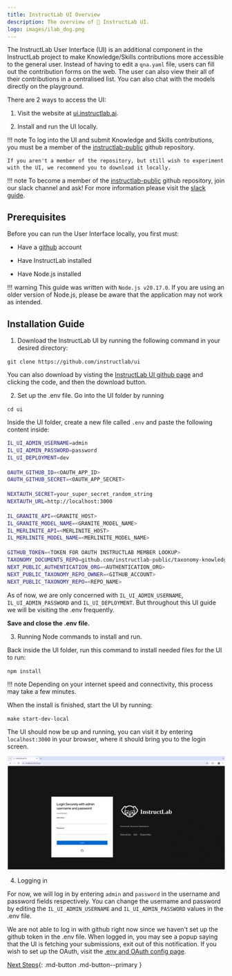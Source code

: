 ```yaml
---
title: InstructLab UI Overview
description: The overview of 🐶 InstructLab UI.
logo: images/ilab_dog.png
---
```


The InstructLab User Interface (UI) is an additional component in the InstructLab project to make Knowledge/Skills 
contributions more accessible to the general user. Instead of having to edit a `qna.yaml` file,
users can fill out the contribution forms on the web. The user can also view their all of their contributions in a
centralised list. You can also chat with the models directly on the playground.

There are 2 ways to access the UI:

1. Visit the website at [ui.instructlab.ai](https://ui.instructlab.ai/).

2. Install and run the UI locally.


!!! note
    To log into the UI and submit Knowledge and Skills contributions, you must be a member of the [instructlab-public](https://github.com/instructlab-public) github repository.

    If you aren't a member of the repository, but still wish to experiment with the UI, we recommend you to download it locally.

!!! note
    To become a member of the [instructlab-public](https://github.com/instructlab-public) github repository, join our slack channel and ask! For more information please visit the [slack guide](/community/InstructLab_SLACK_GUIDE/).


## Prerequisites 

Before you can run the User Interface locally, you first must: 

* Have a [github](https://github.com/) account

* Have InstructLab installed 

* Have Node.js installed

!!! warning
    This guide was written with `Node.js v20.17.0`. If you are using an older version of Node.js, please be aware that the application
    may not work as intended. 

## Installation Guide

1) Download the InstructLab UI by running the following command in your desired directory:

`git clone https://github.com/instructlab/ui`

You can also download by visting the [InstructLab UI github page](https://github.com/instructlab/ui) and clicking the code, and then the download button.

2) Set up the .env file. Go into the UI folder by running

`cd ui`

Inside the UI folder, create a new file called `.env` and paste the following content inside:

```bash
IL_UI_ADMIN_USERNAME=admin
IL_UI_ADMIN_PASSWORD=password
IL_UI_DEPLOYMENT=dev

OAUTH_GITHUB_ID=<OAUTH_APP_ID>
OAUTH_GITHUB_SECRET=<OAUTH_APP_SECRET>

NEXTAUTH_SECRET=your_super_secret_random_string
NEXTAUTH_URL=http://localhost:3000

IL_GRANITE_API=<GRANITE_HOST>
IL_GRANITE_MODEL_NAME=<GRANITE_MODEL_NAME>
IL_MERLINITE_API=<MERLINITE_HOST>
IL_MERLINITE_MODEL_NAME=<MERLINITE_MODEL_NAME>

GITHUB_TOKEN=<TOKEN FOR OAUTH INSTRUCTLAB MEMBER LOOKUP>
TAXONOMY_DOCUMENTS_REPO=github.com/instructlab-public/taxonomy-knowledge-docs
NEXT_PUBLIC_AUTHENTICATION_ORG=<AUTHENTICATION_ORG>
NEXT_PUBLIC_TAXONOMY_REPO_OWNER=<GITHUB_ACCOUNT>
NEXT_PUBLIC_TAXONOMY_REPO=<REPO_NAME>
```

As of now, we are only concerned with `IL_UI_ADMIN_USERNAME`, `IL_UI_ADMIN_PASSWORD` and `IL_UI_DEPLOYMENT`. But throughout this UI guide we will be visiting the .env frequently. 

__Save and close the .env file.__

3) Running Node commands to install and run.

Back inside the UI folder, run this command to install needed files for the UI to run:

`npm install`

!!! note
    Depending on your internet speed and connectivity, this process may take a few minutes.

When the install is finished, start the UI by running:

`make start-dev-local` 

The UI should now be up and running, you can visit it by entering `localhost:3000` in your browser, where it should bring you to the login screen.

![UI Login Screen](../images/user-interface/ui_login_screen.png)

4) Logging in 

For now, we will log in by entering `admin` and `password` in the username and password fields respectively. You can change the username and password by editing the `IL_UI_ADMIN_USERNAME` and `IL_UI_ADMIN_PASSWORD` values in the .env file.

We are not able to log in with github right now since we haven't set up the github token in the .env file. When logged in, you may see a popup saying that the UI is fetching your submissions, exit out of this notification. If you wish to set up the OAuth, visit the [.env and OAuth config page](/user-interface/env_oauth_config/).

[Next Steps](/user-interface/playground_chat/){: .md-button .md-button--primary }
